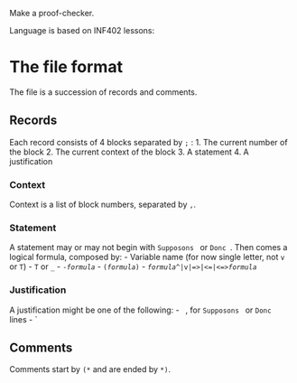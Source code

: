 Make a proof-checker.

Language is based on INF402 lessons:

# The file format
The file is a succession of records and comments.

## Records
Each record consists of 4 blocks separated by `;` :
    1. The current number of the block
    2. The current context of the block
    3. A statement
    4. A justification
### Context
Context is a list of block numbers, separated by `,`.
### Statement
A statement may or may not begin with `Supposons ` or `Donc `.
Then comes a logical formula, composed by:
    - Variable name (for now single letter, not `v` or `T`)
    - `T` or `_`
    - `-`_`formula`_
    - `(`_`formula`_`)`
    - _`formula`_`^|v|=>|<=|<=>`_`formula`_
### Justification
A justification might be one of the following:
    - ` `, for `Supposons ` or `Donc ` lines
    - `
## Comments
Comments start by `(*` and are ended by `*)`.